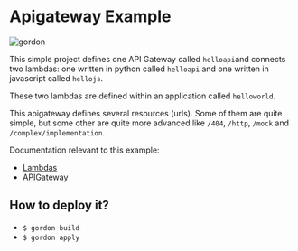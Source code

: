Apigateway Example
===========================

![gordon](http://gordon.readthedocs.io/en/latest/_static/examples/apigateway.svg)

This simple project defines one API Gateway called ``helloapi``and connects two
lambdas: one written in python called ``helloapi`` and one written in javascript
called ``hellojs``.

These two lambdas are defined within an application called ``helloworld``.

This apigateway defines several resources (urls). Some of them are quite simple, but some
other are quite more advanced like ``/404``, ``/http``, ``/mock`` and ``/complex/implementation``.

Documentation relevant to this example:
 * [Lambdas](http://gordon.readthedocs.io/en/latest/lambdas.html)
 * [APIGateway](http://gordon.readthedocs.io/en/latest/eventsources/apigateway.html)

How to deploy it?
------------------

* ``$ gordon build``
* ``$ gordon apply``
